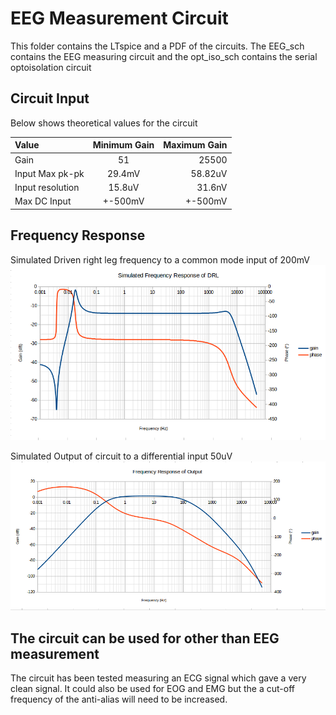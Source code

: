 # EEG Measurement Circuit

This folder contains the LTspice and a PDF of the circuits.
The EEG_sch contains the EEG measuring circuit and the opt_iso_sch contains the serial optoisolation circuit

## Circuit Input
Below shows theoretical values for the circuit

| Value           | Minimum Gain  | Maximum Gain  |
|:----------------|:-------------:| -------------:|
| Gain            | 51            | 25500         |
| Input Max pk-pk | 29.4mV        | 58.82uV       |
| Input resolution| 15.8uV        | 31.6nV        |
| Max DC Input    | +-500mV       | +-500mV       |

## Frequency Response

Simulated Driven right leg frequency to a common mode input of 200mV
![Driven Right Leg Frequency Response](drl_freq_response.png?raw=true)

Simulated Output of circuit to a differential input 50uV
![Output Frequency Response](output_freq_response.png?raw=true)

## The circuit can be used for other than EEG measurement

The circuit has been tested measuring an ECG signal which gave a very clean signal. It could also be used for EOG and EMG but the a cut-off frequency of the anti-alias will need to be increased.



